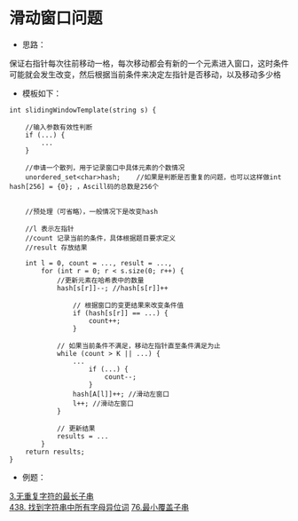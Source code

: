 # 滑动窗口问题

- 思路：

保证右指针每次往前移动一格，每次移动都会有新的一个元素进入窗口，这时条件可能就会发生改变，然后根据当前条件来决定左指针是否移动，以及移动多少格

- 模板如下：
```
int slidingWindowTemplate(string s) {

	//输入参数有效性判断
	if (...) {
		...
	}

	//申请一个散列，用于记录窗口中具体元素的个数情况
	unordered_set<char>hash;	//如果是判断是否重复的问题，也可以这样做int hash[256] = {0}; ，Ascill码的总数是256个
	

	//预处理（可省略），一般情况下是改变hash

	//l 表示左指针
	//count 记录当前的条件，具体根据题目要求定义
	//result 存放结果

	int l = 0, count = ..., result = ...,
		for (int r = 0; r < s.size(0; r++) {
			//更新元素在哈希表中的数量
			hash[s[r]]--; //hash[s[r]]++

				// 根据窗口的变更结果来改变条件值
				if (hash[s[r]] == ...) {
					count++;
				}

			// 如果当前条件不满足，移动左指针直至条件满足为止
			while (count > K || ...) {
				...
					if (...) {
						count--;
					}
				hash[A[l]]++; //滑动左窗口
				l++; //滑动左窗口
			}

			// 更新结果
			results = ...
		}
	return results;
}
```

- 例题：

[3.无重复字符的最长子串](https://github.com/ccpang96/leetcode/blob/master/leetcode/%E6%BB%91%E5%8A%A8%E7%AA%97%E5%8F%A3%E9%97%AE%E9%A2%98/3.%E6%97%A0%E9%87%8D%E5%A4%8D%E5%AD%97%E7%AC%A6%E7%9A%84%E6%9C%80%E9%95%BF%E5%AD%90%E4%B8%B2.cpp)
</br>
[438. 找到字符串中所有字母异位词](https://github.com/ccpang96/leetcode/blob/master/leetcode/%E6%BB%91%E5%8A%A8%E7%AA%97%E5%8F%A3%E9%97%AE%E9%A2%98/438.%20%E6%89%BE%E5%88%B0%E5%AD%97%E7%AC%A6%E4%B8%B2%E4%B8%AD%E6%89%80%E6%9C%89%E5%AD%97%E6%AF%8D%E5%BC%82%E4%BD%8D%E8%AF%8D.cpp)
[76.最小覆盖子串](https://github.com/ccpang96/leetcode/blob/master/leetcode/%E6%BB%91%E5%8A%A8%E7%AA%97%E5%8F%A3%E9%97%AE%E9%A2%98/76.%20%E6%9C%80%E5%B0%8F%E8%A6%86%E7%9B%96%E5%AD%90%E4%B8%B2.cpp)
